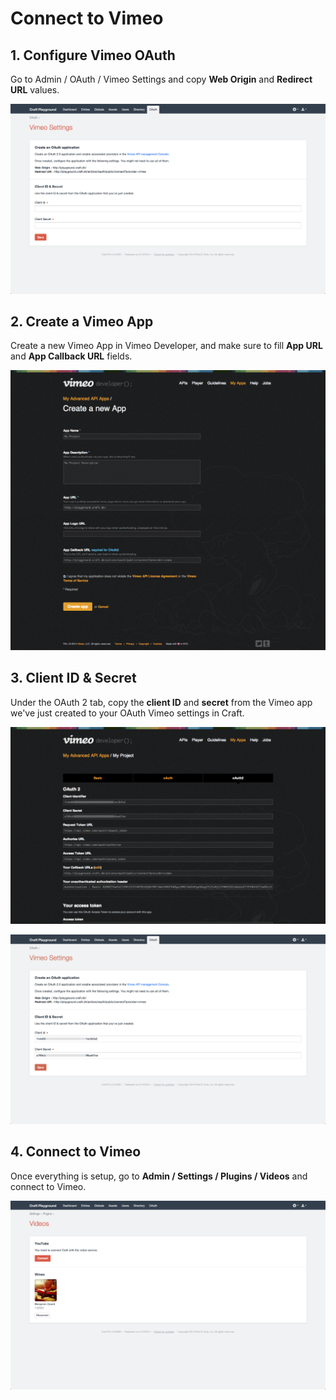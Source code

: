 # Connect to Vimeo

## 1. Configure Vimeo OAuth

Go to Admin / OAuth / Vimeo Settings and copy **Web Origin** and **Redirect URL** values.

![Vimeo Settings](assets/connect-vimeo-1.png)

## 2. Create a Vimeo App

Create a new Vimeo App in Vimeo Developer, and make sure to fill **App URL** and **App Callback URL** fields.

![Vimeo Developer Create App](assets/connect-vimeo-2.png)

## 3. Client ID & Secret

Under the OAuth 2 tab, copy the **client ID** and **secret** from the Vimeo app we've just created to your OAuth Vimeo settings in Craft.

![Vimeo Developer client ID & secret](assets/connect-vimeo-3.png)

![Vimeo Settings with client ID & secret](assets/connect-vimeo-4.png)

## 4. Connect to Vimeo

Once everything is setup, go to **Admin / Settings / Plugins / Videos** and connect to Vimeo.

![Connect to Vimeo](assets/connect-vimeo-5.png)